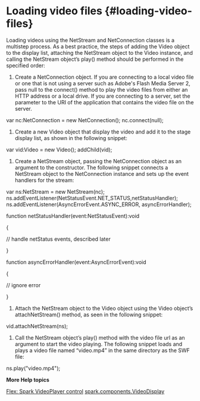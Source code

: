 # Loading video files {#loading-video-files}

Loading videos using the NetStream and NetConnection classes is a multistep process. As a best practice, the steps of adding the Video object to the display list, attaching the NetStream object to the Video instance, and calling the NetStream object’s play() method should be performed in the specified order:

1.  Create a NetConnection object. If you are connecting to a local video file or one that is not using a server such as Adobe&#039;s Flash Media Server 2, pass null to the connect() method to play the video files from either an HTTP address or a local drive. If you are connecting to a server, set the parameter to the URI of the application that contains the video file on the server.

var nc:NetConnection = new NetConnection(); nc.connect(null);

1.  Create a new Video object that display the video and add it to the stage display list, as shown in the following snippet:

var vid:Video = new Video(); addChild(vid);

1.  Create a NetStream object, passing the NetConnection object as an argument to the constructor. The following snippet connects a NetStream object to the NetConnection instance and sets up the event handlers for the stream:

var ns:NetStream = new NetStream(nc); ns.addEventListener(NetStatusEvent.NET_STATUS,netStatusHandler); ns.addEventListener(AsyncErrorEvent.ASYNC_ERROR, asyncErrorHandler);

function netStatusHandler(event:NetStatusEvent):void

{

// handle netStatus events, described later

}

function asyncErrorHandler(event:AsyncErrorEvent):void

{

// ignore error

}

1.  Attach the NetStream object to the Video object using the Video object’s attachNetStream() method, as seen in the following snippet:

vid.attachNetStream(ns);

1.  Call the NetStream object’s play() method with the video file url as an argument to start the video playing. The following snippet loads and plays a video file named “video.mp4” in the same directory as the SWF file:

ns.play(&quot;video.mp4&quot;);

**More Help topics**

[Flex: Spark VideoPlayer control](http://help.adobe.com/en_US/flex/using/WSc78f87379113c38b-669905c51221a3b97af-8000.html) [spark.components.VideoDisplay](http://help.adobe.com/en_US/FlashPlatform/reference/actionscript/3/spark/components/VideoDisplay.html?allClasses=1)